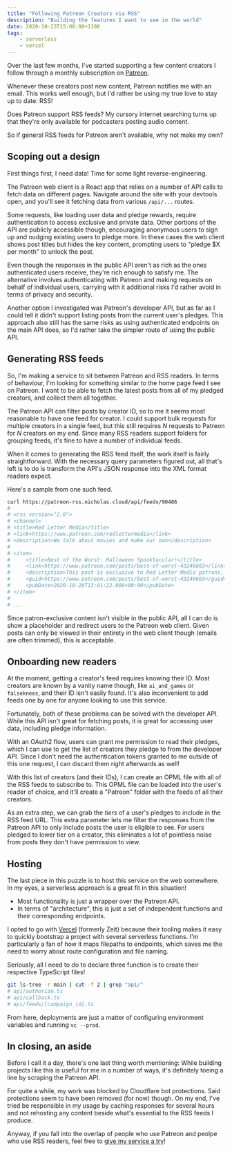 ```yaml
---
title: "Following Patreon Creators via RSS"
description: "Building the features I want to see in the world"
date: 2020-10-23T15:00:00+1100
tags:
    - serverless
    - vercel
---
```


Over the last few months, I've started supporting a few content creators I follow through a monthly subscription on [Patreon](https://patreon.com/).

Whenever these creators post new content, Patreon notifies me with an email. This works well enough, but I'd rather be using my true love to stay up to date: RSS!

Does Patreon support RSS feeds? My cursory internet searching turns up that they're only available for podcasters posting audio content.

So if general RSS feeds for Patreon aren't available, why not make my own?

<!--more-->

## Scoping out a design

First things first, I need data! Time for some light reverse-engineering.

The Patreon web client is a React app that relies on a number of API calls to fetch data on different pages. Navigate around the site with your devtools open, and you'll see it fetching data from various `/api/...` routes.

Some requests, like loading user data and pledge rewards, require authentication to access exclusive and private data. Other portions of the API are publicly accessible though, encouraging anonymous users to sign up and nudging existing users to pledge more. In these cases the web client shows post titles but hides the key content, prompting users to "pledge \$X per month" to unlock the post.

Even though the responses in the public API aren't as rich as the ones authenticated users receive, they're rich enough to satisfy me. The alternative involves authenticating with Patreon and making requests on behalf of individual users, carrying with it additional risks I'd rather avoid in terms of privacy and security.

Another option I investigated was Patreon's developer API, but as far as I could tell it didn't support listing posts from the current user's pledges. This approach also still has the same risks as using authenticated endpoints on the main API does, so I'd rather take the simpler route of using the public API.

## Generating RSS feeds

So, I'm making a service to sit between Patreon and RSS readers. In terms of behaviour, I'm looking for something similar to the home page feed I see on Patreon. I want to be able to fetch the latest posts from all of my pledged creators, and collect them all together.

The Patreon API can filter posts by creator ID, so to me it seems most reasonable to have one feed for creator. I could support bulk requests for multiple creators in a single feed, but this still requires _N_ requests to Patreon for _N_ creators on my end. Since many RSS readers support folders for grouping feeds, it's fine to have a number of individual feeds.

When it comes to generating the RSS feed itself, the work itself is fairly straightforward. With the necessary query parameters figured out, all that's left is to do is transform the API's JSON response into the XML format readers expect.

Here's a sample from one such feed.

```sh
curl https://patreon-rss.nicholas.cloud/api/feeds/90486
#
# <rss version="2.0">
# <channel>
# <title>Red Letter Media</title>
# <link>https://www.patreon.com/redlettermedia</link>
# <description>We talk about movies and make our own</description>
#
# <item>
#     <title>Best of the Worst: Halloween Spooktacular!</title>
#     <link>https://www.patreon.com/posts/best-of-worst-43246603</link>
#     <description>This post is exclusive to Red Letter Media patrons, you can view it on &lt;a href=&quot;https://www.patreon.com/posts/best-of-worst-43246603&quot;&gt;Patreon&lt;/a&gt;.</description>
#     <guid>https://www.patreon.com/posts/best-of-worst-43246603</guid>
#     <pubDate>2020-10-28T13:01:22.000+00:00</pubDate>
# </item>
#
# ...
```

Since patron-exclusive content isn't visible in the public API, all I can do is show a placeholder and redirect users to the Patreon web client. Given posts can only be viewed in their entirety in the web client though (emails are often trimmed), this is acceptable.

## Onboarding new readers

At the moment, getting a creator's feed requires knowing their ID. Most creators are known by a vanity name though, like `ai_and_games` or `falseknees`, and their ID isn't easily found. It's also inconvenient to add feeds one by one for anyone looking to use this service.

Fortunately, both of these problems can be solved with the developer API. While this API isn't great for fetching posts, it is great for accessing user data, including pledge information.

With an OAuth2 flow, users can grant me permission to read their pledges, which I can use to get the list of creators they pledge to from the developer API. Since I don't need the authentication tokens granted to me outside of this one request, I can discard them right afterwards as well!

With this list of creators (and their IDs), I can create an OPML file with all of the RSS feeds to subscribe to. This OPML file can be loaded into the user's reader of choice, and it'll create a "Patreon" folder with the feeds of all their creators.

As an extra step, we can grab the _tiers_ of a user's pledges to include in the RSS feed URL. This extra parameter lets me filter the responses from the Patreon API to only include posts the user is eligible to see. For users pledged to lower tier on a creator, this eliminates a lot of pointless noise from posts they don't have permission to view.

## Hosting

The last piece in this puzzle is to host this service on the web somewhere. In my eyes, a serverless approach is a great fit in this situation!

-   Most functionality is just a wrapper over the Patreon API.
-   In terms of "architecture", this is just a set of independent functions and their corresponding endpoints.

I opted to go with [Vercel](https://vercel.com/) (formerly Zeit) because their tooling makes it easy to quickly bootstrap a project with several serverless functions. I'm particularly a fan of how it maps filepaths to endpoints, which saves me the need to worry about route configuration and file naming.

Seriously, all I need to do to declare three function is to create their respective TypeScript files!

```sh
git ls-tree -r main | cut -f 2 | grep "api/"
# api/authorize.ts
# api/callback.ts
# api/feeds/[campaign_id].ts
```

From here, deployments are just a matter of configuring environment variables and running `vc --prod`.

## In closing, an aside

Before I call it a day, there's one last thing worth mentioning: While building projects like this is useful for me in a number of ways, it's definitely toeing a line by scraping the Patreon API.

For quite a while, my work was blocked by Cloudflare bot protections. Said protections seem to have been removed (for now) though. On my end, I've tried be responsible in my usage by caching responses for several hours and not rehosting any content beside what's essential to the RSS feeds I produce.

Anyway, if you fall into the overlap of people who use Patreon and peolpe who use RSS readers, feel free to [give my service a try](https://patreon-rss.nicholas.cloud/)!
